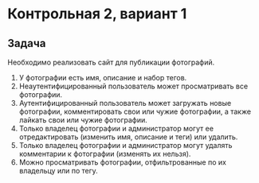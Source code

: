 # Контрольная 2, вариант 1

## Задача

Необходимо реализовать сайт для публикации фотографий.

1. У фотографии есть имя, описание и набор тегов.
2. Неаутентифицированный пользователь может просматривать все фотографии.
3. Аутентифицированный пользователь может загружать новые фотографии, комментировать свои или чужие фотографии, а также лайкать свои или чужие фотографии.
4. Только владелец фотографии и администратор могут ее отредактировать (изменить имя, описание и теги) или удалить.
5. Только владелец фотографии и администратор могут удалять комментарии к фотографии (изменять их нельзя).
6. Можно просматривать фотографии, отфильтрованные по их владельцу или по тегу.